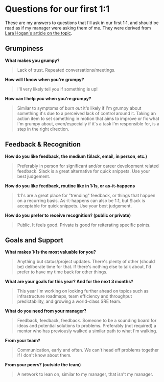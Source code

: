 # Questions for our first 1:1

These are my answers to questions that I'll ask in our first 1:1, and should be read as if my manager were asking them of me. They were derived from [Lara Hogan's article on the topic](http://larahogan.me/blog/first-one-on-one-questions/).

## Grumpiness

__What makes you grumpy?__

> Lack of trust. Repeated conversations/meetings.

__How will I know when you're grumpy?__

> I'll very likely tell you if something is up!

__How can I help you when you're grumpy?__

> Similar to symptoms of _burn out_ it's likely if I'm grumpy about something it's due to a perceived lack of control around it. Taking an action item to set something in motion that aims to improve or fix what I'm grumpy about, even/especially if it's a task I'm responsible for, is a step in the right direction.

## Feedback & Recognition

__How do you like feedback, the medium (Slack, email, in person, etc.)__

> Preferably in person for significant and/or career development related feedback. Slack is a great alternative for quick snippets. Use your best judgement.

__How do you like feedback, routine like in 1:1s, or as-it-happens__

> 1:1's are a great place for "trending" feedback, or things that happen on a recurring basis. As-it-happens can also be 1:1, but Slack is acceptable for quick snippets. Use your best judgement.

__How do you prefer to receive recognition? (public or private)__

> Public. It feels good. Private is good for reiterating specific points.

## Goals and Support

__What makes 1:1s the most valuable for you?__

> Anything but status/project updates. There's plenty of other (should be) deliberate time for that. If there's nothing else to talk about, I'd prefer to have my time back for other things.

__What are your goals for this year? And for the next 3 months?__

> This year I'm working on looking further ahead on topics such as infrastructure roadmaps, team efficiency and throughput predictability, and growing a world-class SRE team.

__What do you need from your manager?__

> Feedback, feedback, feedback. Someone to be a sounding board for ideas and potential solutions to problems. Preferably (not required) a mentor who has previously walked a similar path to what I'm walking.

__From your team?__

> Communication, early and often. We can't head off problems together if I don't know about them. 

__From your peers? (outside the team)__

> A network to lean on, similar to my manager, that isn't my manager.
